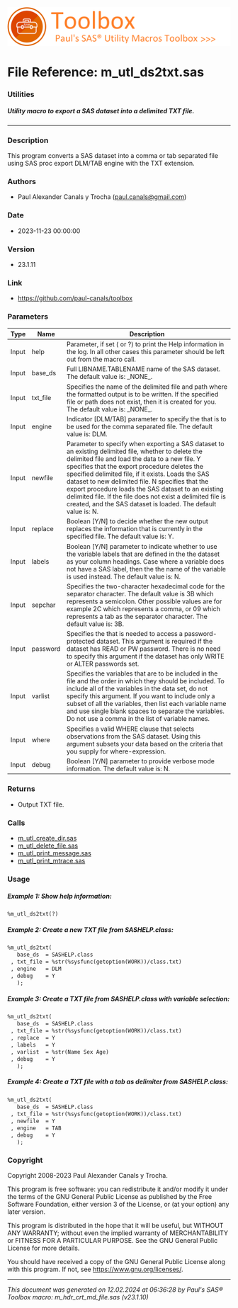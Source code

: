 ![../../misc/images/doc_banner.png](../../misc/images/doc_banner.png)
# 
# File Reference: m_utl_ds2txt.sas

### Utilities

##### Utility macro to export a SAS dataset into a delimited TXT file.

***

### Description
This program converts a SAS dataset into a comma or tab separated file using SAS proc export DLM/TAB engine with the TXT extension.

### Authors
* Paul Alexander Canals y Trocha (paul.canals@gmail.com)

### Date
* 2023-11-23 00:00:00

### Version
* 23.1.11

### Link
* https://github.com/paul-canals/toolbox

### Parameters
| Type | Name | Description |
| ---- | ---- | ----------- |
| Input | help | Parameter, if set ( or ?) to print the Help information in the log. In all other cases this parameter should be left out from the macro call. |
| Input | base_ds | Full LIBNAME.TABLENAME name of the SAS dataset. The default value is: \_NONE\_. |
| Input | txt_file | Specifies the name of the delimited file and path where the formatted output is to be written. If the specified file or path does not exist, then it is created for you. The default value is: \_NONE\_. |
| Input | engine | Indicator [DLM/TAB] parameter to specify the that is to be used for the comma separated file. The default value is: DLM. |
| Input | newfile | Parameter to specify when exporting a SAS dataset to an existing delimited file, whether to delete the delimited file and load the data to a new file. Y specifies that the export procedure deletes the specified delimited file, if it exists. Loads the SAS dataset to new delimited file. N specifies that the export procedure loads the SAS dataset to an existing delimited file. If the file does not exist a delimited file is created, and the SAS dataset is loaded. The default value is: N. |
| Input | replace | Boolean [Y/N] to decide whether the new output replaces the information that is currently in the specified file. The default value is: Y. |
| Input | labels | Boolean [Y/N] parameter to indicate whether to use the variable labels that are defined in the the dataset as your column headings. Case where a variable does not have a SAS label, then the the name of the variable is used instead. The default value is: N. |
| Input | sepchar | Specifies the two-character hexadecimal code for the separator character. The default value is 3B which represents a semicolon. Other possible values are for example 2C which represents a comma, or 09 which represents a tab as the separator character. The default value is: 3B. |
| Input | password | Specifies the that is needed to access a password-protected dataset. This argument is required if the dataset has READ or PW password. There is no need to specify this argument if the dataset has only WRITE or ALTER passwords set. |
| Input | varlist | Specifies the variables that are to be included in the file and the order in which they should be included. To include all of the variables in the data set, do not specify this argument. If you want to include only a subset of all the variables, then list each variable name and use single blank spaces to separate the variables. Do not use a comma in the list of variable names. |
| Input | where | Specifies a valid WHERE clause that selects observations from the SAS dataset. Using this argument subsets your data based on the criteria that you supply for where-expression. |
| Input | debug | Boolean [Y/N] parameter to provide verbose mode information. The default value is: N. |

### Returns
* Output TXT file.

### Calls
* [m_utl_create_dir.sas](m_utl_create_dir.md)
* [m_utl_delete_file.sas](m_utl_delete_file.md)
* [m_utl_print_message.sas](m_utl_print_message.md)
* [m_utl_print_mtrace.sas](m_utl_print_mtrace.md)

### Usage

##### Example 1: Show help information:
```sas
%m_utl_ds2txt(?)
```

##### Example 2: Create a new TXT file from SASHELP.class:
```sas
%m_utl_ds2txt(
   base_ds  = SASHELP.class
 , txt_file = %str(%sysfunc(getoption(WORK))/class.txt)
 , engine   = DLM
 , debug    = Y
   );
```

##### Example 3: Create a TXT file from SASHELP.class with variable selection:
```sas
%m_utl_ds2txt(
   base_ds  = SASHELP.class
 , txt_file = %str(%sysfunc(getoption(WORK))/class.txt)
 , replace  = Y
 , labels   = Y
 , varlist  = %str(Name Sex Age)
 , debug    = Y
   );
```

##### Example 4: Create a TXT file with a tab as delimiter from SASHELP.class:
```sas
%m_utl_ds2txt(
   base_ds  = SASHELP.class
 , txt_file = %str(%sysfunc(getoption(WORK))/class.txt)
 , newfile  = Y
 , engine   = TAB
 , debug    = Y
   );
```

### Copyright
Copyright 2008-2023 Paul Alexander Canals y Trocha. 
 
This program is free software: you can redistribute it and/or modify 
it under the terms of the GNU General Public License as published by 
the Free Software Foundation, either version 3 of the License, or 
(at your option) any later version. 
 
This program is distributed in the hope that it will be useful, 
but WITHOUT ANY WARRANTY; without even the implied warranty of 
MERCHANTABILITY or FITNESS FOR A PARTICULAR PURPOSE. See the 
GNU General Public License for more details. 
 
You should have received a copy of the GNU General Public License 
along with this program. If not, see <https://www.gnu.org/licenses/>. 


***
*This document was generated on 12.02.2024 at 06:36:28  by Paul's SAS&reg; Toolbox macro: m_hdr_crt_md_file.sas (v23.1.10)*
